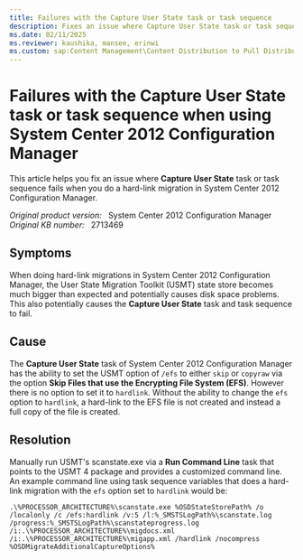 ```yaml
---
title: Failures with the Capture User State task or task sequence
description: Fixes an issue where Capture User State task or task sequence fails when you do a hard-link migration in System Center 2012 Configuration Manager.
ms.date: 02/11/2025
ms.reviewer: kaushika, mansee, erinwi
ms.custom: sap:Content Management\Content Distribution to Pull Distribution Points
---
```

# Failures with the Capture User State task or task sequence when using System Center 2012 Configuration Manager

This article helps you fix an issue where **Capture User State** task or task sequence fails when you do a hard-link migration in System Center 2012 Configuration Manager.

_Original product version:_ &nbsp; System Center 2012 Configuration Manager  
_Original KB number:_ &nbsp; 2713469

## Symptoms

When doing hard-link migrations in System Center 2012 Configuration Manager, the User State Migration Toolkit (USMT) state store becomes much bigger than expected and potentially causes disk space problems. This also potentially causes the **Capture User State** task and task sequence to fail.

## Cause

The **Capture User State** task of System Center 2012 Configuration Manager has the ability to set the USMT option of `/efs` to either `skip` or `copyraw` via the option **Skip Files that use the Encrypting File System (EFS)**. However there is no option to set it to `hardlink`. Without the ability to change the `efs` option to `hardlink`, a hard-link to the EFS file is not created and instead a full copy of the file is created.

## Resolution

Manually run USMT's scanstate.exe via a **Run Command Line** task that points to the USMT 4 package and provides a customized command line. An example command line using task sequence variables that does a hard-link migration with the `efs` option set to `hardlink` would be:

`.\%PROCESSOR_ARCHITECTURE%\scanstate.exe %OSDStateStorePath% /o /localonly /c /efs:hardlink /v:5 /l:%_SMSTSLogPath%\scanstate.log /progress:%_SMSTSLogPath%\scanstateprogress.log /i:.\%PROCESSOR_ARCHITECTURE%\migdocs.xml /i:.\%PROCESSOR_ARCHITECTURE%\migapp.xml /hardlink /nocompress %OSDMigrateAdditionalCaptureOptions%`

